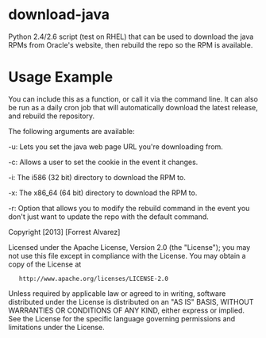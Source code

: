 download-java
=============

Python 2.4/2.6 script (test on RHEL) that can be used to download the java RPMs from Oracle's website, then rebuild the repo so the RPM is available.

Usage Example
=============

You can include this as a function, or call it via the command line. It can also be run as a daily cron job that will automatically download the latest release, and rebuild the repository.

 The following arguments are available:

-u: Lets you set the java web page URL you're downloading from.

-c: Allows a user to set the cookie in the event it changes.

-i: The i586 (32 bit) directory to download the RPM to.

-x: The x86_64 (64 bit) directory to download the RPM to.

-r: Option that allows you to modify the rebuild command in the event you don't just want to update the repo with the default command.

   Copyright [2013] [Forrest Alvarez]

   Licensed under the Apache License, Version 2.0 (the "License");
   you may not use this file except in compliance with the License.
   You may obtain a copy of the License at

       http://www.apache.org/licenses/LICENSE-2.0

   Unless required by applicable law or agreed to in writing, software
   distributed under the License is distributed on an "AS IS" BASIS,
   WITHOUT WARRANTIES OR CONDITIONS OF ANY KIND, either express or implied.
   See the License for the specific language governing permissions and
   limitations under the License.
